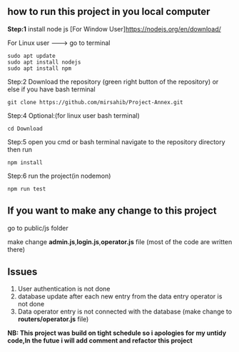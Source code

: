 ## how to run this project in you local computer

**Step:1**
install node js
[For Window User]https://nodejs.org/en/download/

For Linux user ---> go to terminal

```
sudo apt update
sudo apt install nodejs
sudo apt install npm
```

Step:2
Download the repository (green right button of the repository)
or else if you have bash terminal

`git clone https://github.com/mirsahib/Project-Annex.git`

Step:4
Optional:(for linux user bash terminal)

```
cd Download
```

Step:5
open you cmd or bash terminal navigate to the repository directory then run

`npm install`

Step:6
run the project(in nodemon)

`npm run test`

## If you want to make any change to this project

go to public/js folder

make change **admin.js**,**login.js**,**operator.js** file (most of the code are written there)

## Issues

1. User authentication is not done
2. database update after each new entry from the data entry operator is not done
3. Data operator entry is not connected with the database (make change to **routers/operator.js** file)

**NB: This project was build on tight schedule so i apologies for my untidy code,In the futue i will add comment and refactor this project**
